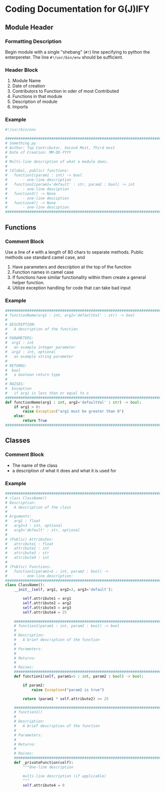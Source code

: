 # Coding Documentation for G(J)IFY

## Module Header

### Formatting Description

Begin module with a single "shebang" (`#!`) line specifying to python the enterpereter. The line `#!/usr/bin/env` should be sufficient.

### Header Block

1. Module Name
2. Date of creation
3. Contributors to Function in oder of most Contributed
4. Functions in that module
5. Description of module
6. Imports

### Example

```python
#!/usr/bin/env

################################################################################
# Something.py
# Author: Top Contributor, Second Most, Third most
# Date of Creation: MM-DD-YYYY
#
# Multi-line description of what a module does.
#
# (Global, public) functions:
#   function1(param1 : int) -> bool
#       - one-line description
#   function2(param1='default' : str, param2 : bool) -> int
#       - one-line desciption
#   function3() -> None
#       - one-line desciption
#   function4() -> None
#       - one-line desciption
################################################################################
```

## Functions

### Comment Block

Use a line of `#` with a length of 80 chars to separate methods.
Public methods use standard camel case, and 

1. Have parameters and description at the top of the function
2. Function names in camel case
3. If functions have similar functionality within them create a general helper function.
4. Utilize exception handling for code that can take bad input

### Example

```python
################################################################################
# functionName(arg1 : int, arg2='defaultVal' : str) -> bool
#
# DESCRIPTION:
#   A description of the function
#
# PARAMETERS:
#  arg1 : int
#   an example integer parameter
#  arg2 : int, optional
#   an example string parameter
#
# RETURNS:
#  bool
#   a boolean return type
#
# RAISES:
#  Exception
#   if arg1 is less than or equal to o
################################################################################
def functionName(arg1 : int, arg2='defaultVal' : str) -> bool:
    if arg1 > 0:
        raise Exception("arg1 must be greater than 0")
    else:
        return True
################################################################################
```

## Classes

### Comment Block

- The name of the class
- a description of what it does and what it is used for

### Example

```python
################################################################################
# class ClassName()
# Description:
#   A description of the class
#
# Arguments:
#   arg1 : float
#   arg2=3 : int, optional
#   arg3='default' : str, optional
#
# (Public) Attributes:
#   attribute1 : float
#   attribute2 : int
#   attribute3 : str
#   attribute4 : int
#
# (Public) Functions:
#   function1(param1=5 : int, param2 : bool) ->
#       - one-line description:
################################################################################
class ClassName():
    __init__(self, arg1, arg2=3, arg3='default'):

        self.attribute1 = arg1
        self.attribute2 = arg2
        self.attribute3 = arg3
        self.attribute4 = 25
    
    ############################################################################
    # function1(param1 : int, param2 : bool) -> bool
    #
    # Description:
    #   A brief description of the function
    #
    # Parameters:
    #
    # Returns:
    #
    # Raises:
    ############################################################################
    def function1(self, param1=5 : int, param2 : bool) -> bool:

        if param2:
            raise Exception("param2 is true")

        return (param1 * self.attribute2) >= 25

    ############################################################################
    # function1()
    # 
    # Description:
    #   A brief description of the function
    #
    # Parameters:
    #
    # Returns:
    #
    # Raises:
    ############################################################################
    def _privateFunction(self):
        """One-line description

        multi-line description (if applicable)
        """
        self.attribute4 = 0
```